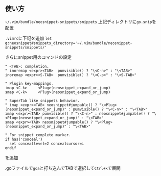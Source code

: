 
## 使い方
`~/.vim/bundle/neosnippet-snippets/snippets`
上記ディレクトリに`go.snip`を配置

`.vimrc`に下記を追加
`let g:neosnippet#snippets_directory='~/.vim/bundle/neosnippet-snippets/snippets/'`

さらにsnippet用のコマンドの設定
```
" <TAB>: completion.
" inoremap <expr><TAB>  pumvisible() ? "\<C-n>" : "\<TAB>"
inoremap <expr><S-TAB>  pumvisible() ? "\<C-p>" : "\<S-TAB>"

" Plugin key-mappings.
imap <C-k>     <Plug>(neosnippet_expand_or_jump)
smap <C-k>     <Plug>(neosnippet_expand_or_jump)

" SuperTab like snippets behavior.
" imap <expr><TAB> neosnippet#jumpable() ? "\<Plug>(neosnippet_expand_or_jump)" : pumvisible() ? "\<C-n>" : "\<TAB>"
imap <expr><TAB> pumvisible() ? "\<C-n>" : neosnippet#jumpable() ? "\<Plug>(neosnippet_expand_or_jump)" : "\<TAB>"
smap <expr><TAB> neosnippet#jumpable() ? "\<Plug>(neosnippet_expand_or_jump)" : "\<TAB>"

" For snippet_complete marker.
if has('conceal')
  set conceallevel=2 concealcursor=i
endif
```
を追加

.goファイルで`goa`と打ち込んでTABで選択して`Ctrl+k`で展開
